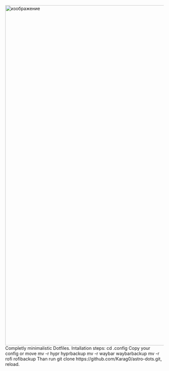 <img width="1920" height="1080" alt="изображение" src="https://github.com/user-attachments/assets/990b7e0b-ba03-42a2-a532-9c169dc6ad19" />
Completly minimalistic Dotfiles.
Intallation steps:
cd .config
Copy your config or move
mv -r hypr hyprbackup
mv -r waybar waybarbackup
mv -r rofi rofibackup
Than run git clone https://github.com/Karag0/astro-dots.git, reload.
